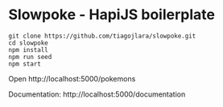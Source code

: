 # Slowpoke - HapiJS boilerplate

```shell
git clone https://github.com/tiagojlara/slowpoke.git
cd slowpoke
npm install
npm run seed
npm start
```

Open http://localhost:5000/pokemons

Documentation: http://localhost:5000/documentation
